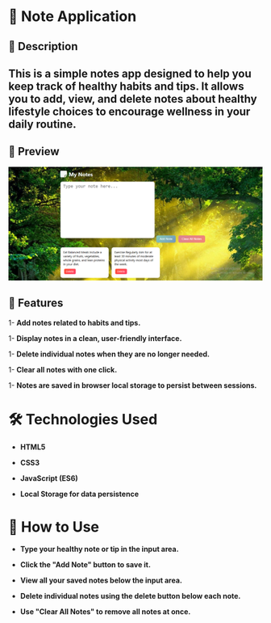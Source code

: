 # 📝 Note Application 
## 📌 Description

This is a simple notes app designed to help you keep track of healthy habits and tips. It allows you to add, view, and delete notes about healthy lifestyle choices to encourage wellness in your daily routine.
---

## 📸 Preview

![Preview Screenshot](Screenshot.png)  

## 🎯 Features

1- **Add notes related to habits and tips.**

1- **Display notes in a clean, user-friendly interface.**

1- **Delete individual notes when they are no longer needed.**

1- **Clear all notes with one click.**

1- **Notes are saved in browser local storage to persist between sessions.**

# 🛠 Technologies Used

- **HTML5**

- **CSS3**

- **JavaScript (ES6)**

- **Local Storage for data persistence**

# 🚀 How to Use
- **Type your healthy note or tip in the input area.**

- **Click the "Add Note" button to save it.**

- **View all your saved notes below the input area.**

- **Delete individual notes using the delete button below each note.**

- **Use "Clear All Notes" to remove all notes at once.**

